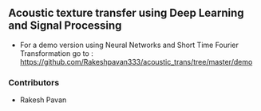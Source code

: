 ## Acoustic texture transfer using Deep Learning and Signal Processing
- For a demo version using Neural Networks and Short Time Fourier Transformation go to : https://github.com/Rakeshpavan333/acoustic_trans/tree/master/demo

### Contributors
- Rakesh Pavan
